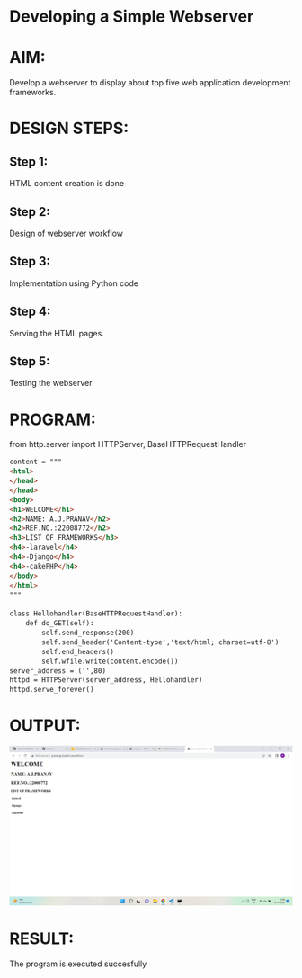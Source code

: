 # Developing a Simple Webserver

# AIM:

Develop a webserver to display about top five web application development frameworks.

# DESIGN STEPS:

## Step 1:

HTML content creation is done

## Step 2:

Design of webserver workflow

## Step 3:

Implementation using Python code

## Step 4:

Serving the HTML pages.

## Step 5:

Testing the webserver

# PROGRAM:
from http.server import HTTPServer, BaseHTTPRequestHandler
```html python
content = """
<html>
</head>
</head>
<body>
<h1>WELCOME</h1>
<h2>NAME: A.J.PRANAV</h2>
<h2>REF.NO.:22008772</h2>
<h3>LIST OF FRAMEWORKS</h3>
<h4>-laravel</h4>
<h4>-Django</h4>
<h4>-cakePHP</h4>
</body>
</html>
"""

class Hellohandler(BaseHTTPRequestHandler):
    def do_GET(self):
        self.send_response(200)
        self.send_header('Content-type','text/html; charset=utf-8')
        self.end_headers()
        self.wfile.write(content.encode())
server_address = ('',80)
httpd = HTTPServer(server_address, Hellohandler)
httpd.serve_forever()
```
# OUTPUT:
![label](./frameworks.png)
# RESULT:

The program is executed succesfully
